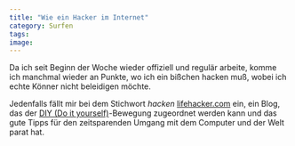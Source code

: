 ```yaml
---
title: "Wie ein Hacker im Internet"
category: Surfen
tags: 
image: 
---
```


Da ich seit Beginn der Woche wieder offiziell und regulär arbeite, komme ich manchmal wieder an Punkte, wo ich ein bißchen hacken muß, wobei ich echte Könner nicht beleidigen möchte.  

  

Jedenfalls fällt mir bei dem Stichwort *hacken* [lifehacker.com](http://www.lifehacker.com/) ein, ein Blog, das der [DIY (Do it yourself)](http://de.wikipedia.org/wiki/DIY)-Bewegung zugeordnet werden kann und das gute Tipps für den zeitsparenden Umgang mit dem Computer und der Welt parat hat.